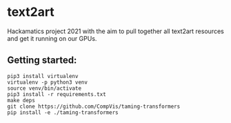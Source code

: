 # text2art
Hackamatics project 2021 with the aim to pull together all text2art resources and get it running on our GPUs.


## Getting started:
```
pip3 install virtualenv 
virtualenv -p python3 venv
source venv/bin/activate
pip3 install -r requirements.txt
make deps
git clone https://github.com/CompVis/taming-transformers
pip install -e ./taming-transformers
```